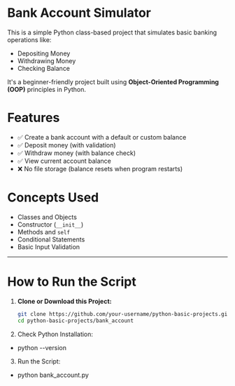 # Bank Account Simulator

This is a simple Python class-based project that simulates basic banking operations like:

 - Depositing Money
 - Withdrawing Money
 - Checking Balance

It's a beginner-friendly project built using **Object-Oriented Programming (OOP)** principles in Python.


# Features
 - ✅ Create a bank account with a default or custom balance
 - ✅ Deposit money (with validation)
 - ✅ Withdraw money (with balance check)
 - ✅ View current account balance
 - ❌ No file storage (balance resets when program restarts)


# Concepts Used

 - Classes and Objects
 - Constructor (`__init__`)
 - Methods and `self`
 - Conditional Statements
 - Basic Input Validation 

---

# How to Run the Script

1. **Clone or Download this Project:**

   ```bash
   git clone https://github.com/your-username/python-basic-projects.git
   cd python-basic-projects/bank_account

2. Check Python Installation:
 - python --version

3. Run the Script:
 - python bank_account.py



